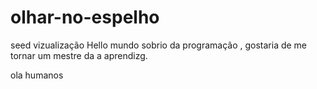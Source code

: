 # olhar-no-espelho
seed vizualização 
Hello mundo sobrio  da programação , gostaria de me tornar um mestre da a aprendizg.

ola  humanos 
